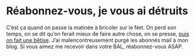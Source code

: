 # Réabonnez-vous, je vous ai détruits

C’est ça quand on passe la matinée à bricoler sur le Net. On perd son temps, on se dit qu’on ferait mieux de faire autre chose, on se presse, [puis on fait une bêtise](https://tcrouzet.com/2014/01/21/astuce-blog-evaluer-la-popularite-geek/). J’ai malencontreusement purgé les abonnés mail à mon blog. Si vous aimez me recevoir dans votre BAL, réabonnez-vous ASAP.<span id="more-34226"></span>